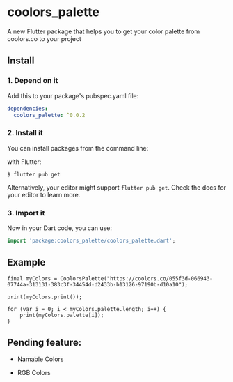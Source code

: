 
# coolors_palette
A new Flutter package that helps you to get your color palette from coolors.co to your project

## Install
### 1. Depend on it

Add this to your package's pubspec.yaml file:

```yaml
dependencies:
  coolors_palette: ^0.0.2
```

### 2. Install it

You can install packages from the command line:

with Flutter:

```shell
$ flutter pub get
```

Alternatively, your editor might support `flutter pub get`. Check the docs for your editor to learn more.

### 3. Import it

Now in your Dart code, you can use:

```dart
import 'package:coolors_palette/coolors_palette.dart';

```
  

## Example

  
  
	
	final myColors = CoolorsPalette("https://coolors.co/055f3d-066943-07744a-313131-383c3f-34454d-d2433b-b13126-97190b-d10a10");  

	print(myColors.print());

	for (var i = 0; i < myColors.palette.length; i++) {
		print(myColors.palette[i]);
	}

  

## Pending feature:

* Namable Colors

* RGB Colors
